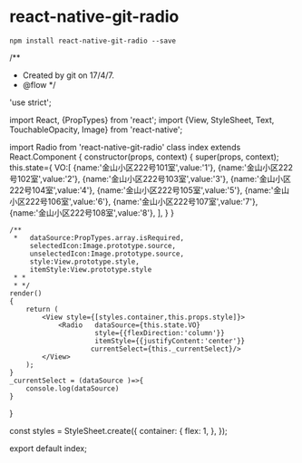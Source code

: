 # react-native-git-radio
```
npm install react-native-git-radio --save
```

/**
 * Created by git on 17/4/7.
 * @flow
 */

'use strict';

import React, {PropTypes} from 'react';
import {View, StyleSheet, Text, TouchableOpacity, Image} from 'react-native';

import Radio from 'react-native-git-radio'
class index extends React.Component
{
    constructor(props, context)
    {
        super(props, context);
        this.state={
            VO:[
                {name:'金山小区222号101室',value:'1'},
                {name:'金山小区222号102室',value:'2'},
                {name:'金山小区222号103室',value:'3'},
                {name:'金山小区222号104室',value:'4'},
                {name:'金山小区222号105室',value:'5'},
                {name:'金山小区222号106室',value:'6'},
                {name:'金山小区222号107室',value:'7'},
                {name:'金山小区222号108室',value:'8'},
            ],
        }
    }

    /**
     *   dataSource:PropTypes.array.isRequired,
         selectedIcon:Image.prototype.source,
         unselectedIcon:Image.prototype.source,
         style:View.prototype.style,
         itemStyle:View.prototype.style
     * *
     * */
    render()
    {
        return (
            <View style={[styles.container,this.props.style]}>
                <Radio   dataSource={this.state.VO}
                         style={{flexDirection:'column'}}
                         itemStyle={{justifyContent:'center'}}
                        currentSelect={this._currentSelect}/>
            </View>
        );
    }
    _currentSelect = (dataSource )=>{
        console.log(dataSource)
    }
}

const styles = StyleSheet.create({
    container: {
        flex: 1,
    },
});

export default index;
